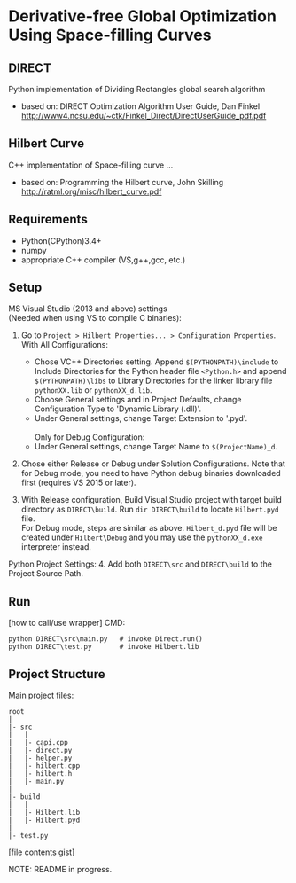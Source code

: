 # Derivative-free Global Optimization Using Space-filling Curves
## DIRECT
Python implementation of Dividing Rectangles global search algorithm
- based on: DIRECT Optimization Algorithm User Guide, Dan Finkel <br />
  http://www4.ncsu.edu/~ctk/Finkel_Direct/DirectUserGuide_pdf.pdf

## Hilbert Curve
C++ implementation of Space-filling curve ...
- based on: Programming the Hilbert curve, John Skilling <br />
  http://ratml.org/misc/hilbert_curve.pdf

## Requirements
- Python(CPython)3.4+
- numpy
- appropriate C++ compiler (VS,g++,gcc, etc.)

## Setup
MS Visual Studio (2013 and above) settings <br />
(Needed when using VS to compile C binaries):
1. Go to `Project > Hilbert Properties... > Configuration Properties`. With All Configurations:
   - Chose VC++ Directories setting. Append `$(PYTHONPATH)\include` to Include Directories for the Python header file `<Python.h>` and append `$(PYTHONPATH)\libs` to Library Directories for the linker library file `pythonXX.lib` or `pythonXX_d.lib`.
   - Choose General settings and in Project Defaults, change Configuration Type to 'Dynamic Library (.dll)'.
   - Under General settings, change Target Extension to '.pyd'. 
   <br /><br />
   Only for Debug Configuration:
   - Under General settings, change Target Name to `$(ProjectName)_d`.

2. Chose either Release or Debug under Solution Configurations. Note that for Debug mode, you need to have Python debug binaries downloaded first (requires VS 2015 or later).

3. With Release configuration, Build Visual Studio project with target build directory as `DIRECT\build`. Run `dir DIRECT\build` to locate `Hilbert.pyd` file. <br />
   For Debug mode, steps are similar as above. `Hilbert_d.pyd` file will be created under `Hilbert\Debug` and you may use the `pythonXX_d.exe` interpreter instead.
   
Python Project Settings:
4. Add both `DIRECT\src` and `DIRECT\build` to the Project Source Path.

## Run
[how to call/use wrapper]
CMD:
```Shell
python DIRECT\src\main.py	# invoke Direct.run()
python DIRECT\test.py		# invoke Hilbert.lib
```

## Project Structure
Main project files:
```
root
|
|- src
|	|
|	|- capi.cpp
|	|- direct.py
|	|- helper.py
|	|- hilbert.cpp
|	|- hilbert.h
|	|- main.py
|
|- build
|	|
|	|- Hilbert.lib
|	|- Hilbert.pyd
|
|- test.py
```
[file contents gist]

NOTE: README in progress.

